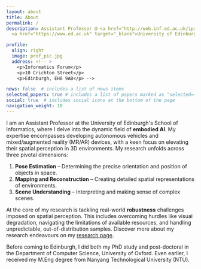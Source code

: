 ```yaml
---
layout: about
title: About
permalink: /
description: Assistant Professor @ <a href="http://web.inf.ed.ac.uk/ipab" target="_blank">School of Informatics</a>, 
  <a href="https://www.ed.ac.uk" target="_blank">University of Edinburgh</a> 

profile:
  align: right
  image: prof_pic.jpg
  address: <!-- >
    <p>Informatics Forum</p>
    <p>10 Crichton Street</p>
    <p>Edinburgh, EH8 9AB</p> -->

news: false  # includes a list of news items
selected_papers: true # includes a list of papers marked as "selected={true}"
social: true  # includes social icons at the bottom of the page
navigation_weight: 10
---
```


I am an Assistant Professor at the University of Edinburgh's School of Informatics, where I delve into the dynamic field of **embodied AI**. My expertise encompasses developing autonomous vehicles and mixed/augmented reality (MR/AR) devices, with a keen focus on elevating their spatial perception in 3D environments. My research unfolds across three pivotal dimensions:
1. **Pose Estimation** – Determining the precise orientation and position of objects in space.
2. **Mapping and Reconstruction** – Creating detailed spatial representations of environments.
3. **Scene Understanding** – Interpreting and making sense of complex scenes.

At the core of my research is tackling real-world **robustness** challenges imposed on spatial perception. This includes overcoming hurdles like visual degradation, navigating the limitations of available resources, and handling unpredictable, out-of-distribution samples. Discover more about my research endeavours on my [research page](https://christopherlu.github.io/research/).


Before coming to Edinburgh, I did both my PhD study and post-doctoral in the Department of Computer Science, University of Oxford. Even earlier, I received my M.Eng degree from Nanyang Technological University (NTU). 


